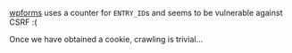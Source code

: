 [wpforms](https://wpforms.com/) uses a counter for `ENTRY_ID`s and seems to be vulnerable against CSRF :(

Once we have obtained a cookie, crawling is trivial…
